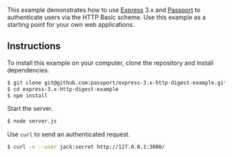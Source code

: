 This example demonstrates how to use [Express](http://expressjs.com/) 3.x and
[Passport](http://passportjs.org/) to authenticate users via the HTTP Basic
scheme.  Use this example as a starting point for your own web applications.

## Instructions

To install this example on your computer, clone the repository and install
dependencies.

```bash
$ git clone git@github.com:passport/express-3.x-http-digest-example.git
$ cd express-3.x-http-digest-example
$ npm install
```

Start the server.

```bash
$ node server.js
```

Use `curl` to send an authenticated request.

```bash
$ curl -v --user jack:secret http://127.0.0.1:3000/
```
